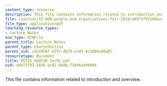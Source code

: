```yaml
---
content_type: resource
description: This file contains information related to introduction and overview.
file: /courses/15-668-people-and-organizations-fall-2010/a8571f9216dbac819446f39e6ad46904_MIT15_668F10_lec01.pdf
file_type: application/pdf
learning_resource_types:
- Lecture Notes
ocw_type: OCWFile
parent_title: Lecture Notes
parent_type: CourseSection
parent_uid: c2e1958f-d3f2-dbf9-ccd5-4c3d89a90a85
resourcetype: Document
title: MIT15_668F10_lec01.pdf
uid: a8571f92-16db-ac81-9446-f39e6ad46904
---
```

This file contains information related to introduction and overview.

